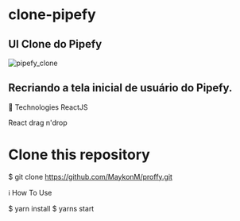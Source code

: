 # clone-pipefy
## UI Clone do Pipefy
![pipefy_clone](https://user-images.githubusercontent.com/33705104/91600260-0e934c80-e93e-11ea-8796-2c8c7ebee86f.png)

## Recriando a tela inicial de usuário do Pipefy.

🚀 Technologies
ReactJS

React drag n'drop

# Clone this repository
$ git clone https://github.com/MaykonM/proffy.git

ℹ️ How To Use

$ yarn install
$ yarns start
